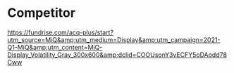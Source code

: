 # Competitor
https://fundrise.com/acq-plus/start?utm_source=MiQ&amp;utm_medium=Display&amp;utm_campaign=2021-Q1-MiQ&amp;utm_content=MiQ-Display_Volatility_Gray_300x600&amp;dclid=COOUsonY3vECFY5oDAodd78Cww
